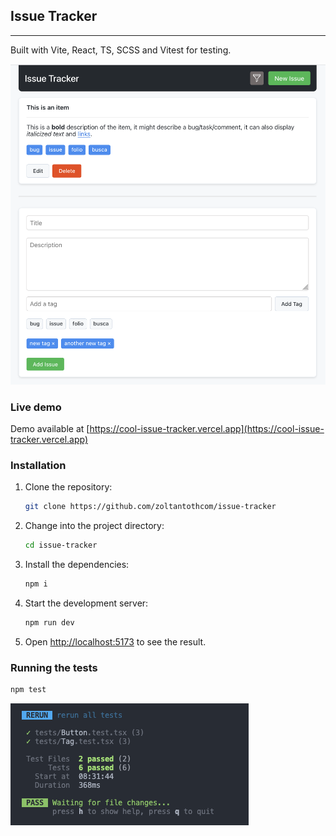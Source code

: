 ## Issue Tracker

---

Built with Vite, React, TS, SCSS and Vitest for testing.

![Issue Tracker](public/screenshot.png)

### Live demo

Demo available at [https://cool-issue-tracker.vercel.app](https://cool-issue-tracker.vercel.app)

### Installation

1. Clone the repository:

   ```bash
   git clone https://github.com/zoltantothcom/issue-tracker
   ```

2. Change into the project directory:

   ```bash
   cd issue-tracker
   ```

3. Install the dependencies:

   ```bash
   npm i
   ```

4. Start the development server:

   ```bash
   npm run dev
   ```

5. Open [http://localhost:5173](http://localhost:5173) to see the result.

### Running the tests

```bash
npm test
```

![Test Results](public/tests.png)
